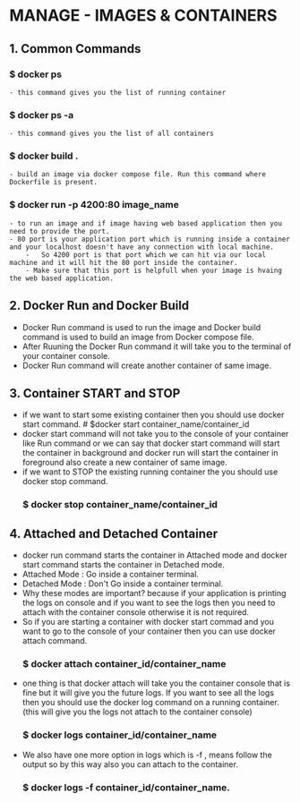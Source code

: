 # MANAGE - IMAGES & CONTAINERS

## 1. Common Commands
  ### $ docker ps 
    - this command gives you the list of running container
  ### $ docker ps -a 
    - this command gives you the list of all containers   
  ### $ docker build . 
    - build an image via docker compose file. Run this command where Dockerfile is present.
  ### $ docker run -p 4200:80 image_name 
    - to run an image and if image having web based application then you need to provide the port.
    - 80 port is your application port which is running inside a container and your localhost doesn't have any connection with local machine.
		-	So 4200 port is that port which we can hit via our local machine and it will hit the 80 port inside the container.
		- Make sure that this port is helpfull when your image is hvaing the web based application.			

   
## 2. Docker Run and Docker Build 
  - Docker Run command is used to run the image and Docker build command is used to build an image from Docker compose   file.
  - After Ruuning the Docker Run command it will take you to the terminal of your container console.
  - Docker Run command will create another container of same image.  
  
## 3. Container START and STOP
  - if we want to start some existing container then you should use docker start command.
		# $docker start container_name/container_id
  - docker start command will not take you to the console of your container like Run command or we can say that docker start command will start the container in background and docker run will start the container in foreground also create a new container of same image.
  - if we want to STOP the existing running container the you should use docker stop command.
      ### $ docker stop container_name/container_id
		
## 4. Attached and Detached Container
  - docker run command starts the container in Attached mode and docker start command starts the container in Detached  mode.
  - Attached Mode : Go inside a container terminal.
  - Detached Mode : Don't Go inside a container terminal.
  - Why these modes are important? because if your application is printing the logs on console and if you want to see  the logs then you need to attach with the container console otherwise it is not required.
  - So if you are starting a container with docker start commad and you want to go to the console of your container then you can use docker attach command.
    ### $ docker attach container_id/container_name
  - one thing is that docker attach will take you the container console that is fine but it will give you the future    logs. If you want to see all the logs then you 
  should use the docker log command on a running container. (this will give you the logs not attach to the container console)
    ### $ docker logs container_id/container_name
  - We also have one more option in logs which is -f , means follow the output so by this way also you can attach to the container.
    ### $ docker logs -f container_id/container_name.
		
   
